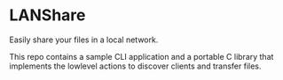 # LANShare

Easily share your files in a local network.

This repo contains a sample CLI application and a portable C library that
implements the lowlevel actions to discover clients and transfer files.


